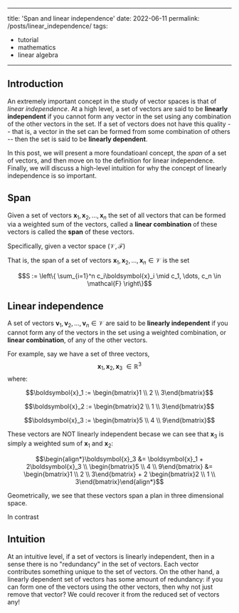 
---
title: 'Span and linear independence'
date: 2022-06-11
permalink: /posts/linear_independence/
tags:
  - tutorial
  - mathematics
  - linear algebra
---

Introduction
------------

An extremely important concept in the study of vector spaces is that of _linear independence_. At a high level, a set of vectors are said to be **linearly independent** if you cannot form any vector in the set using any combination of the other vectors in the set. If a set of vectors does not have this quality -- that is, a vector in the set can be formed from some combination of others -- then the set is said to be **linearly dependent**.

In this post, we will present a more foundatioanl concept, the _span_ of a set of vectors, and then move on to the definition for linear independence. Finally, we will discuss a high-level intuition for why the concept of linearly independence is so important.

Span
----

Given a set of vectors $\boldsymbol{x}_1, \boldsymbol{x}_2, \dots, \boldsymbol{x}_n$ the set of all vectors that can be formed via a weighted sum of the vectors, called a **linear combination** of these vectors is called the **span** of these vectors. 

Specifically, given a vector space $(\mathcal{V}, \mathcal{F})$

That is, the span of a set of vectors $\boldsymbol{x}_1, \boldsymbol{x}_2, \dots, \boldsymbol{x}_n \in \mathcal{V}$ is the set 

$$S := \left\{ \sum_{i=1}^n c_i\boldsymbol{x}_i \mid c_1, \dots, c_n \in \mathcal{F} \right\}$$


Linear independence
-------------------

A set of vectors $\boldsymbol{v}_1, \boldsymbol{v}_2, \dots, \boldsymbol{v}_n \in \mathcal{V}$ are said to be **linearly independent** if you cannot form any of the vectors in the set using a weighted combination, or **linear combination**, of any of the other vectors.

For example, say we have a set of three vectors, $$\boldsymbol{x}_1, \boldsymbol{x}_2, \boldsymbol{x}_3\ \in \mathbb{R}^3$$ where:

$$\boldsymbol{x}_1 := \begin{bmatrix}1 \\ 2 \\ 3\end{bmatrix}$$

$$\boldsymbol{x}_2 := \begin{bmatrix}2 \\ 1 \\ 3\end{bmatrix}$$

$$\boldsymbol{x}_3 := \begin{bmatrix}5 \\ 4 \\ 9\end{bmatrix}$$

These vectors are NOT linearly independent becase we can see that $\boldsymbol{x}_3$ is simply a weighted sum of $\boldsymbol{x}_1$ and $\boldsymbol{x}_2$:

$$\begin{align*}\boldsymbol{x}_3 &= \boldsymbol{x}_1 + 2\boldsymbol{x}_3 \\ \begin{bmatrix}5 \\ 4 \\ 9\end{bmatrix} &= \begin{bmatrix}1 \\ 2 \\ 3\end{bmatrix} + 2 \begin{bmatrix}2 \\ 1 \\ 3\end{bmatrix}\end{align*}$$

Geometrically, we see that these vectors span a plan in three dimensional space.

In contrast


Intuition
---------

At an intuitive level, if a set of vectors is linearly independent, then in a sense there is no "redundancy" in the set of vectors. Each vector contributes something unique to the set of vectors. On the other hand, a linearly dependent set of vectors has some amount of redundancy: if you can form one of the vectors using the other vectors, then why not just remove that vector? We could recover it from the reduced set of vectors any!

